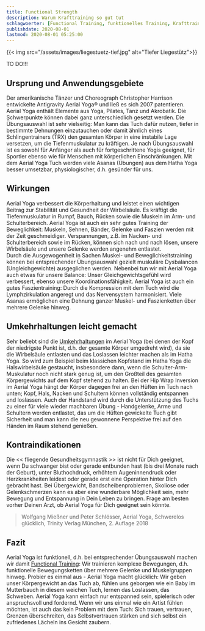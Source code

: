 ```yaml
---
title: Functional Strength
description: Warum Krafttraining so gut tut
schlagwoerter: [Functional Training, funktionelles Training, Krafttraining]
publishdate: 2020-08-01
lastmod: 2020-08-01 05:25:00
---
```


{{< img src="/assets/images/liegestuetz-tief.jpg" alt="Tiefer Liegestütz">}}

TO DO!!!

## Ursprung und Anwendungsgebiete

Der amerikanische Tänzer und Choreograph Christopher Harrison entwickelte Antigravity Aerial Yoga® und ließ es sich 2007 patentieren. Aerial Yoga enthält Elemente aus Yoga, Pilates, Tanz und Akrobatik. Die Schwerpunkte können dabei ganz unterschiedlich gesetzt werden. Die Übungsauswahl ist sehr vielseitig: Man kann das Tuch dafür nutzen, tiefer in bestimmte Dehnungen einzutauchen oder damit ähnlich eines Schlingentrainers (TRX) den gesamten Körper in eine instabile Lage versetzen, um die Tiefenmuskulatur zu kräftigen. Je nach Übungsauswahl ist es sowohl für Anfänger als auch für fortgeschrittene Yogis geeignet, für Sportler ebenso wie für Menschen mit körperlichen Einschränkungen. Mit dem Aerial Yoga Tuch werden viele Asanas (Übungen) aus dem Hatha Yoga besser umsetzbar, physiologischer, d.h. gesünder für uns. 

## Wirkungen

Aerial Yoga verbessert die Körperhaltung und leistet einen wichtigen Beitrag zur Stabilität und Gesundheit der Wirbelsäule. Es kräftigt die Tiefenmuskulatur in Rumpf, Bauch, Rücken sowie die Muskeln im Arm- und Schulterbereich. Aerial Yoga ist auch ein sehr gutes Training der Beweglichkeit: Muskeln, Sehnen, Bänder, Gelenke und Faszien werden mit der Zeit geschmeidiger. Verspannungen, z.B. im Nacken- und Schulterbereich sowie im Rücken, können sich nach und nach lösen, unsere Wirbelsäule und unsere Gelenke werden angenehm entlastet.       
Durch die Ausgewogenheit in Sachen Muskel- und Beweglichkeitstraining können bei entsprechender Übungsauswahl gezielt muskuläre Dysbalancen (Ungleichgewichte) ausgeglichen werden. Nebenbei tun wir mit Aerial Yoga auch etwas für unsere Balance: Unser Gleichgewichtsgefühl wird verbessert, ebenso unsere Koordinationsfähigkeit. Aerial Yoga ist auch ein gutes Faszientraining: Durch die Kompression mit dem Tuch wird die Lymphzirkulation angeregt und das Nervensystem harmonisiert. Viele Asanas ermöglichen eine Dehnung ganzer Muskel- und Faszienketten über mehrere Gelenke hinweg. 


## Umkehrhaltungen leicht gemacht

Sehr beliebt sind die [Umkehrhaltungen][1] im Aerial Yoga (bei denen der Kopf der niedrigste Punkt ist, d.h. der gesamte Körper umgedreht wird), da sie die Wirbelsäule entlasten und das Loslassen leichter machen als im Hatha Yoga. So wird zum Beispiel beim klassichen Kopfstand im Hatha Yoga die Halswirbelsäule gestaucht, insbesondere dann, wenn die Schulter-Arm-Muskulatur noch nicht stark genug ist, um den Großteil des gesamten Körpergewichts auf dem Kopf stehend zu halten. Bei der Hip Wrap Inversion im Aerial Yoga hängt der Körper dagegen frei an den Hüften im Tuch nach unten; Kopf, Hals, Nacken und Schultern können vollständig entspannen und loslassen. Auch der Handstand wird durch die Unterstützung des Tuchs zu einer für viele wieder machbaren Übung - Handgelenke, Arme und Schultern werden entlastet, das um die Hüften gewickelte Tuch gibt Sicherheit und man kann die neu gewonnene Perspektive frei auf den Händen im Raum stehend genießen.


## Kontraindikationen

Die << fliegende Gesundheitsgymnastik >> ist nicht für Dich geeignet, wenn Du schwanger bist oder gerade entbunden hast (bis drei Monate nach der Geburt), unter Bluthochdruck, erhöhtem Augeninnendruck oder Herzkrankheiten leidest oder gerade erst eine Operation hinter Dich gebracht hast. Bei Übergewicht, Bandscheibenproblemen, Skoliose oder Gelenkschmerzen kann es aber eine wunderbare Möglichkeit sein, mehr Bewegung und Entspannung in Dein Leben zu bringen. Frage am besten vorher Deinen Arzt, ob Aerial Yoga für Dich geeignet sein könnte.

> Wolfgang Mießner und Peter Schlösser, Aerial Yoga, Schwerelos glücklich, Trinity Verlag München, 2. Auflage 2018


## Fazit

 Aerial Yoga ist funktionell, d.h. bei entsprechender Übungsauswahl machen wir damit [Functional Training][2]: Wir trainieren komplexe Bewegungen, d.h. funktionelle Bewegungsketten über mehrere Gelenke und Muskelgruppen hinweg. Probier es einmal aus - Aerial Yoga macht glücklich: Wir geben unser Körpergewicht an das Tuch ab, fühlen uns geborgen wie ein Baby im Mutterbauch in diesem weichen Tuch, lernen das Loslassen, das Schweben. Aerial Yoga kann einfach nur entspanned sein, spielerisch oder anspruchsvoll und fordernd. Wenn wir uns einmal wie ein Artist fühlen möchten, ist auch das kein Problem mit dem Tuch: Sich trauen, vertrauen, Grenzen überschreiten, das Selbstvertrauen stärken und sich selbst ein zufriedenes Lächeln ins Gesicht zaubern.


[1]: /artikel/2019/umkehrhaltungen
[2]: /artikel/2019/functional-training

